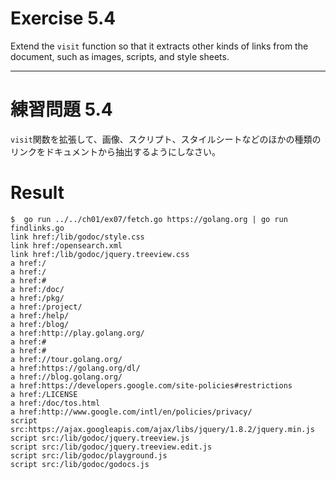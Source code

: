 # Exercise 5.4
Extend the `visit` function so that it extracts other kinds of links from the document, such as images, scripts, and style sheets.

---
# 練習問題 5.4
`visit`関数を拡張して、画像、スクリプト、スタイルシートなどのほかの種類のリンクをドキュメントから抽出するようにしなさい。


# Result

````
$  go run ../../ch01/ex07/fetch.go https://golang.org | go run findlinks.go
link href:/lib/godoc/style.css
link href:/opensearch.xml
link href:/lib/godoc/jquery.treeview.css
a href:/
a href:/
a href:#
a href:/doc/
a href:/pkg/
a href:/project/
a href:/help/
a href:/blog/
a href:http://play.golang.org/
a href:#
a href:#
a href://tour.golang.org/
a href:https://golang.org/dl/
a href://blog.golang.org/
a href:https://developers.google.com/site-policies#restrictions
a href:/LICENSE
a href:/doc/tos.html
a href:http://www.google.com/intl/en/policies/privacy/
script src:https://ajax.googleapis.com/ajax/libs/jquery/1.8.2/jquery.min.js
script src:/lib/godoc/jquery.treeview.js
script src:/lib/godoc/jquery.treeview.edit.js
script src:/lib/godoc/playground.js
script src:/lib/godoc/godocs.js
````
